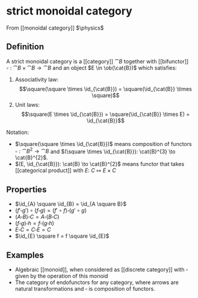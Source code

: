 # strict monoidal category
From [[monoidal category]]
$\physics$
## Definition
A strict monoidal category is a [[category]] $\cat{B}$ together with [[bifunctor]] $\square: \cat{B} \times \cat{B} \to \cat{B}$ and an object $E \in \ob(\cat{B})$ which satisfies:
1. Associativity law:
$$\square(\square \times \id_{\cat{B}}) = \square(\id_{\cat{B}} \times \square)$$
2. Unit laws:
$$\square(E \times \id_{\cat{B}}) = \square(\id_{\cat{B}} \times E) = \id_{\cat{B}}$$

Notation:
- $\square(\square \times \id_{\cat{B}})$ means composition of functors $\square: \cat{B}^{2}\to \cat{B}$ and $(\square \times \id_{\cat{B}}): \cat{B}^{3} \to \cat{B}^{2}$.
- $(E, \id_{\cat{B}}): \cat{B} \to \cat{B}^{2}$ means functor that takes [[categorical product]] with $E$: $C \mapsto E \times C$ 

## Properties
- $\id_{A} \square \id_{B} = \id_{A \square B}$
- $(f' \square g') \circ (f \square g) = (f' \circ f) \square (g' \circ g)$
- $(A \square B) \square C = A \square (B \square C)$
- $(f \square g) \square h = f \square (g \square h)$
- $E \square C = C \square E = C$
- $\id_{E} \square f = f \square \id_{E}$

## Examples
- Algebraic [[monoid]], when considered as [[discrete category]] with $\square$ given by the  operation of this monoid
- The category of endofunctors for any category, where arrows are natural transformations and $\square$ is composition of functors.